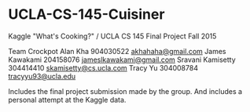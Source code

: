 # UCLA-CS-145-Cuisiner
Kaggle "What's Cooking?" / UCLA CS 145 Final Project
Fall 2015

Team Crockpot
Alan Kha            904030522   akhahaha@gmail.com
James Kawakami      204158076   jameslkawakami@gmail.com
Sravani Kamisetty   304414410   skamisetty@cs.ucla.com
Tracy Yu            304008784   tracyyu93@ucla.edu

Includes the final project submission made by the group. And includes a personal attempt at the Kaggle data.
